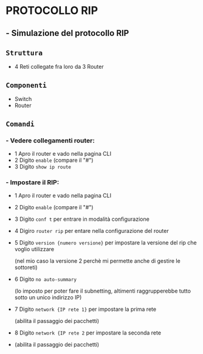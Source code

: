 # PROTOCOLLO RIP
## - Simulazione del protocollo RIP
## `Struttura`
- 4 Reti collegate fra loro da 3 Router
## `Componenti`
- Switch
- Router
## `Comandi`
### - Vedere collegamenti router:
  - 1 Apro il router e vado nella pagina CLI
  - 2 Digito `enable` (compare  il "#")
  - 3 Digito `show ip route`
### - Impostare il RIP:
  - 1 Apro il router e vado nella pagina CLI
  - 2 Digito `enable` (compare  il "#")
  - 3 Digito `conf t` per entrare in modalità configurazione
  - 4 Digiro `router rip` per entare nella configurazione del router
  - 5 Digito `version {numero versione}` per impostare la versione del rip che voglio utilizzare
    
    (nel mio caso la versione 2 perchè mi permette anche di gestire le sottoreti)
  - 6 Digito `no auto-summary`
  
    (lo imposto per poter fare il subnetting, altimenti raggrupperebbe tutto sotto un unico indirizzo IP)
  - 7 Digito `network {IP rete 1}` per impostare la prima rete
  
    (abilita il passaggio dei pacchetti)
  - 8 Digito `network {IP rete 2` per impostare la seconda rete
  - (abilita il passaggio dei pacchetti)
